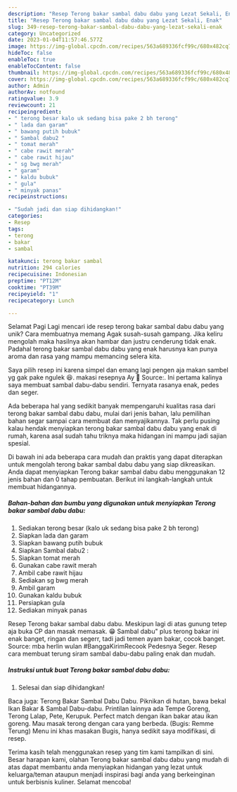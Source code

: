 ```yaml
---
description: "Resep Terong bakar sambal dabu dabu yang Lezat Sekali, Enak"
title: "Resep Terong bakar sambal dabu dabu yang Lezat Sekali, Enak"
slug: 349-resep-terong-bakar-sambal-dabu-dabu-yang-lezat-sekali-enak
category: Uncategorized
date: 2023-01-04T11:57:46.577Z
image: https://img-global.cpcdn.com/recipes/563a689336fcf99c/680x482cq70/terong-bakar-sambal-dabu-dabu-foto-resep-utama.jpg
hideToc: false
enableToc: true
enableTocContent: false
thumbnail: https://img-global.cpcdn.com/recipes/563a689336fcf99c/680x482cq70/terong-bakar-sambal-dabu-dabu-foto-resep-utama.jpg
cover: https://img-global.cpcdn.com/recipes/563a689336fcf99c/680x482cq70/terong-bakar-sambal-dabu-dabu-foto-resep-utama.jpg
author: Admin
authorAv: notfound
ratingvalue: 3.9
reviewcount: 21
recipeingredient:
- " terong besar kalo uk sedang bisa pake 2 bh terong"
- " lada dan garam"
- " bawang putih bubuk"
- " Sambal dabu2 "
- " tomat merah"
- " cabe rawit merah"
- " cabe rawit hijau"
- " sg bwg merah"
- " garam"
- " kaldu bubuk"
- " gula"
- " minyak panas"
recipeinstructions:

- "Sudah jadi dan siap dihidangkan!"
categories:
- Resep
tags:
- terong
- bakar
- sambal

katakunci: terong bakar sambal 
nutrition: 294 calories
recipecuisine: Indonesian
preptime: "PT12M"
cooktime: "PT39M"
recipeyield: "1"
recipecategory: Lunch

---
```



Selamat Pagi Lagi mencari ide resep terong bakar sambal dabu dabu yang unik? Cara membuatnya memang Agak susah-susah gampang. Jika keliru mengolah maka hasilnya akan hambar dan justru cenderung tidak enak. Padahal terong bakar sambal dabu dabu yang enak harusnya kan punya aroma dan rasa yang mampu memancing selera kita.


Saya pilih resep ini karena simpel dan emang lagi pengen aja makan sambel yg gak pake ngulek 😆. makasi resepnya Ay 🥰 Source:. Ini pertama kalinya saya membuat sambal dabu-dabu sendiri. Ternyata rasanya enak, pedes dan seger.

Ada beberapa hal yang sedikit banyak mempengaruhi kualitas rasa dari terong bakar sambal dabu dabu, mulai dari jenis bahan, lalu pemilihan bahan segar sampai cara membuat dan menyajikannya. Tak perlu pusing kalau hendak menyiapkan terong bakar sambal dabu dabu yang enak di rumah, karena asal sudah tahu triknya maka hidangan ini mampu jadi sajian spesial.


Di bawah ini ada beberapa cara mudah dan praktis yang dapat diterapkan untuk mengolah terong bakar sambal dabu dabu yang siap dikreasikan. Anda dapat menyiapkan Terong bakar sambal dabu dabu menggunakan 12 jenis bahan dan 0 tahap pembuatan. Berikut ini langkah-langkah untuk membuat hidangannya.

<!--inarticleads1-->

##### Bahan-bahan dan bumbu yang digunakan untuk menyiapkan Terong bakar sambal dabu dabu:

1. Sediakan  terong besar (kalo uk sedang bisa pake 2 bh terong)
1. Siapkan  lada dan garam
1. Siapkan  bawang putih bubuk
1. Siapkan  Sambal dabu2 :
1. Siapkan  tomat merah
1. Gunakan  cabe rawit merah
1. Ambil  cabe rawit hijau
1. Sediakan  sg bwg merah
1. Ambil  garam
1. Gunakan  kaldu bubuk
1. Persiapkan  gula
1. Sediakan  minyak panas


Resep Terong bakar sambal dabu dabu. Meskipun lagi di atas gunung tetep aja buka CP dan masak memasak. 😁 Sambal dabu&#34; plus terong bakar ini enak banget, ringan dan segerr, tadi jadi temen ayam bakar, cocok banget. Source: mba herlin wulan #BanggaKirimRecook Pedesnya Seger. Resep cara membuat terung siram sambal dabu-dabu paling enak dan mudah. 

<!--inarticleads2-->

##### Instruksi untuk buat Terong bakar sambal dabu dabu:


1. Selesai dan siap dihidangkan!

Baca juga: Terong Bakar Sambal Dabu Dabu. Piknikan di hutan, bawa bekal Ikan Bakar &amp; Sambal Dabu-dabu. Printilan lainnya ada Tempe Goreng, Terong Lalap, Pete, Kerupuk. Perfect match dengan ikan bakar atau ikan goreng. Mau masak terong dengan cara yang berbeda. (Bugis: Remme Terung) Menu ini khas masakan Bugis, hanya sedikit saya modifikasi, di resep. 

Terima kasih telah menggunakan resep yang tim kami tampilkan di sini. Besar harapan kami, olahan Terong bakar sambal dabu dabu yang mudah di atas dapat membantu anda menyiapkan hidangan yang lezat untuk keluarga/teman ataupun menjadi inspirasi bagi anda yang berkeinginan untuk berbisnis kuliner. Selamat mencoba!
